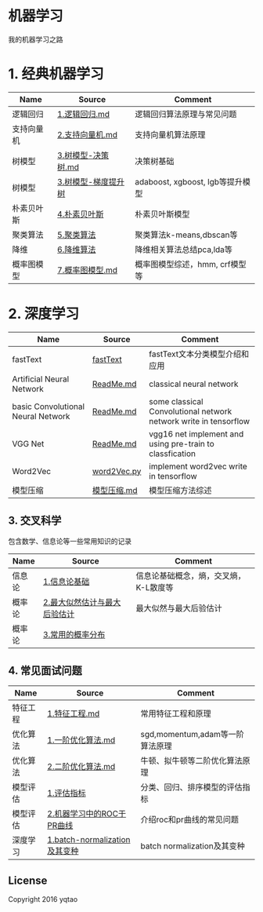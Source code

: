 # 机器学习
我的机器学习之路

# 1. 经典机器学习
|Name|Source|Comment|
| ---- | -------|------- |
|逻辑回归|[1.逻辑回归.md](classical-machine-learning/1.逻辑回归.md)|逻辑回归算法原理与常见问题|
|支持向量机|[2.支持向量机.md](classical-machine-learning/2.支持向量机.md)|支持向量机算法原理|
|树模型|[3.树模型-决策树.md](interview/classical_algorithm/3.树模型-决策树.md)|决策树基础|
|树模型|[3.树模型-梯度提升树](interview/classical_algorithm/3.树模型-梯度提升树.md)|adaboost, xgboost, lgb等提升模型|
|朴素贝叶斯|[4.朴素贝叶斯](interview/classical_algorithm/4.朴素贝叶斯.md)|朴素贝叶斯模型|
|聚类算法|[5.聚类算法](classical-machine-learning/5.聚类算法.md)|聚类算法k-means,dbscan等|
|降维|[6.降维算法](classical-machine-learning/6.降维(PCA,LDA).md)|降维相关算法总结pca,lda等|
|概率图模型|[7.概率图模型.md](classical-machine-learning/7.概率图模型.md)| 概率图模型综述，hmm, crf模型等|


# 2. 深度学习
| Name | Source |Comment |
| ---- | -------|------- |
|fastText|[fastText](deep-learning/fastText-快速的文本分类模型.md)| fastText文本分类模型介绍和应用|
|Artificial Neural Network|[ReadMe.md](./Artificial-neural-network/ReadMe.md)|classical neural network|
|basic Convolutional Neural Network|[ReadMe.md](./Basic-CNN/ReadMe.md)|some classical Convolutional network network write in tensorflow |
|VGG Net|[ReadMe.md](./VGGNet/ReadMe.md)|vgg16 net implement and using pre-train to classfication|
|Word2Vec|[word2Vec.py](./word2Vec/word2Vec.py)|implement word2vec write in tensorflow |
|模型压缩|[模型压缩.md](deep-learning/模型压缩.md)| 模型压缩方法综述|

## 3. 交叉科学
包含数学、信息论等一些常用知识的记录

| Name | Source |Comment |
| ---- | -------|------- |
|信息论|[1.信息论基础](interdiscipline/1.信息论基础.md)|信息论基础概念，熵，交叉熵，K-L散度等|
|概率论|[2.最大似然估计与最大后验估计](interdiscipline/2.最大似然估计和最大后验估计.md)|最大似然与最大后验估计|
|概率论|[3.常用的概率分布](interdiscipline/3.常用的概率分布.md)|


## 4. 常见面试问题
| Name | Source |Comment |
| ---- | -------|------- |
|特征工程|[1.特征工程.md](interview/feature_engineering/1.特征工程.md)|常用特征工程和原理|
|优化算法|[1.一阶优化算法.md](interview/optimize_algorithm/1.一阶优化算法.md)|sgd,momentum,adam等一阶算法原理|
|优化算法|[2.二阶优化算法.md](interview/optimize_algorithm/2.二阶优化算法.md)|牛顿、拟牛顿等二阶优化算法原理|
|模型评估|[1.评估指标](interview/model_evaluate/1.评估指标.md)|分类、回归、排序模型的评估指标|
|模型评估|[2.机器学习中的ROC于PR曲线](interview/model_evaluate/2.机器学习中的ROC与PR曲线.md)| 介绍roc和pr曲线的常见问题|
|深度学习|[1.batch-normalization及其变种](interview/deep_learning/1.batch-normalization及其变种.md)|batch normalization及其变种|

## License

Copyright 2016 yqtao
